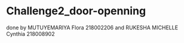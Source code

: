 # Challenge2_door-openning
done by MUTUYEMARIYA Flora 218002206 and RUKESHA MICHELLE Cynthia 218008902
